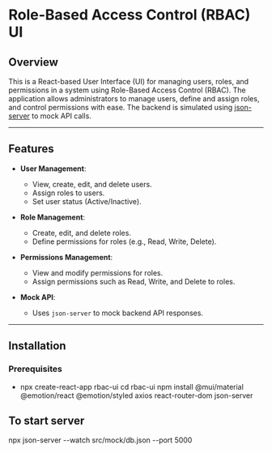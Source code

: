 # Role-Based Access Control (RBAC) UI

## Overview

This is a React-based User Interface (UI) for managing users, roles, and permissions in a system using Role-Based Access Control (RBAC). The application allows administrators to manage users, define and assign roles, and control permissions with ease. The backend is simulated using [json-server](https://github.com/typicode/json-server) to mock API calls.

---

## Features

- **User Management**: 
  - View, create, edit, and delete users.
  - Assign roles to users.
  - Set user status (Active/Inactive).

- **Role Management**: 
  - Create, edit, and delete roles.
  - Define permissions for roles (e.g., Read, Write, Delete).

- **Permissions Management**: 
  - View and modify permissions for roles.
  - Assign permissions such as Read, Write, and Delete to roles.

- **Mock API**: 
  - Uses `json-server` to mock backend API responses.

---

## Installation

### Prerequisites

- npx create-react-app rbac-ui
cd rbac-ui
npm install @mui/material @emotion/react @emotion/styled axios react-router-dom json-server

## To start server
npx json-server --watch src/mock/db.json --port 5000

